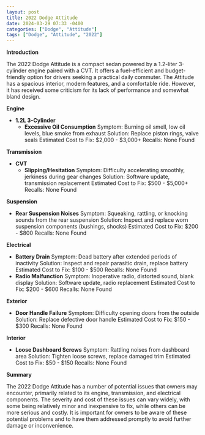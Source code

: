 ```yaml
---
layout: post
title: 2022 Dodge Attitude
date: 2024-03-29 07:33 -0400
categories: ["Dodge", "Attitude"]
tags: ["Dodge", "Attitude", "2022"]
---
```

**Introduction**

The 2022 Dodge Attitude is a compact sedan powered by a 1.2-liter 3-cylinder engine paired with a CVT. It offers a fuel-efficient and budget-friendly option for drivers seeking a practical daily commuter. The Attitude has a spacious interior, modern features, and a comfortable ride. However, it has received some criticism for its lack of performance and somewhat bland design.

**Engine**

* **1.2L 3-Cylinder**
    * **Excessive Oil Consumption**
    Symptom: Burning oil smell, low oil levels, blue smoke from exhaust
    Solution: Replace piston rings, valve seals
    Estimated Cost to Fix: $2,000 - $3,000+
    Recalls: None Found

**Transmission**

* **CVT**
    * **Slipping/Hesitation**
    Symptom: Difficulty accelerating smoothly, jerkiness during gear changes
    Solution: Software update, transmission replacement
    Estimated Cost to Fix: $500 - $5,000+
    Recalls: None Found

**Suspension**

* **Rear Suspension Noises**
    Symptom: Squeaking, rattling, or knocking sounds from the rear suspension
    Solution: Inspect and replace worn suspension components (bushings, shocks)
    Estimated Cost to Fix: $200 - $800
    Recalls: None Found

**Electrical**

* **Battery Drain**
    Symptom: Dead battery after extended periods of inactivity
    Solution: Inspect and repair parasitic drain, replace battery
    Estimated Cost to Fix: $100 - $500
    Recalls: None Found
* **Radio Malfunction**
    Symptom: Inoperative radio, distorted sound, blank display
    Solution: Software update, radio replacement
    Estimated Cost to Fix: $200 - $600
    Recalls: None Found

**Exterior**

* **Door Handle Failure**
    Symptom: Difficulty opening doors from the outside
    Solution: Replace defective door handle
    Estimated Cost to Fix: $150 - $300
    Recalls: None Found

**Interior**

* **Loose Dashboard Screws**
    Symptom: Rattling noises from dashboard area
    Solution: Tighten loose screws, replace damaged trim
    Estimated Cost to Fix: $50 - $150
    Recalls: None Found

**Summary**

The 2022 Dodge Attitude has a number of potential issues that owners may encounter, primarily related to its engine, transmission, and electrical components. The severity and cost of these issues can vary widely, with some being relatively minor and inexpensive to fix, while others can be more serious and costly. It is important for owners to be aware of these potential problems and to have them addressed promptly to avoid further damage or inconvenience.
